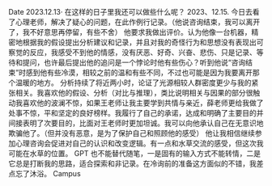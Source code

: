Date
2023.12.13·
在这样的日子里我还可以做些什么呢？
2023、12.15.
今日去看了心理老师，解决了疑心的问题，在此作例行记录。（他说咨询结束，我可以离开了，我不好意思再停留，有些不舍）
他要求我做出评价。认为他像一台机器，精密地根据我的假设提出分析建议和记录，并且对我的奇怪行为和思想没有表现出可察觉的反应，我感受不到他的情感，没有厌恶、好奇、兴奋、悲伤、只是记录、等待和提问，也许最后提出他的追问是一个悖论时他有些伤心？听到他说“咨询结束”时感到他有些冷漠，相较之前的温和有些不同，不过也可能是因为我要离开那个温暖的地方。
分析持续了将近两小时，论证了光源相较人群密度更少与我的紧张相关。我喜欢他的假设、分析（对比与推理），类比说明相关与因果的部分很触动我喜欢他的波澜不惊，如果王老师让我主要学到共情与亲近，薛老师更给我做了处事不惊，平和坚定的良好榜样。我履行了自己的承诺，达成和明确了主要目的并间接表明了次要目的，比面对王老师时更加坦诚。我可以向他承认自己在无意识地欺骗他了。（但并没有恶意，是为了保护自己和照顾他的感受）
他让我相信继续参加心理咨询会促进对自己的认识和改变逻辑。有一点和水草交流的感受，但这次我可能在水草的位置。
GPT 也不能替代随笔，一是固有的输入方式不能转情，二是它总是打断我的思路，适合探索和非记录。在冷询前的准备这方面似的不错，我差点忘了沐浴。
Campus
